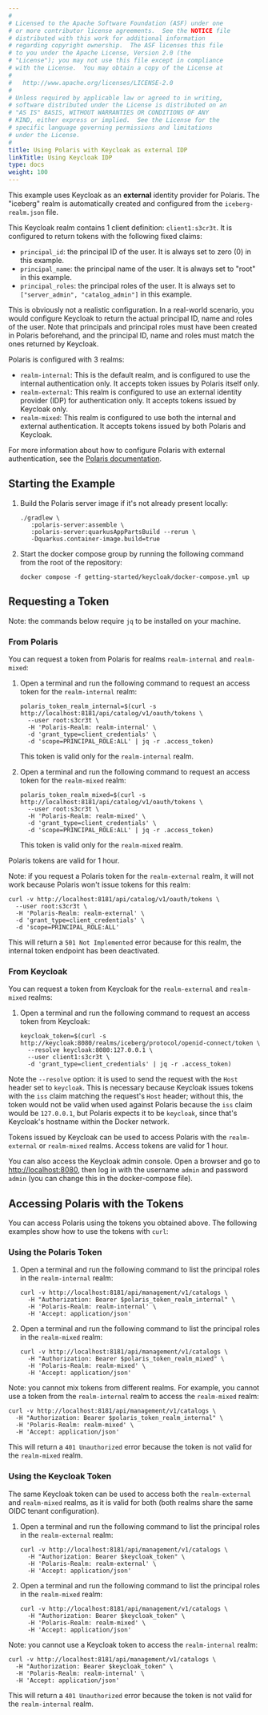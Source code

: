 ```yaml
---
#
# Licensed to the Apache Software Foundation (ASF) under one
# or more contributor license agreements.  See the NOTICE file
# distributed with this work for additional information
# regarding copyright ownership.  The ASF licenses this file
# to you under the Apache License, Version 2.0 (the
# "License"); you may not use this file except in compliance
# with the License.  You may obtain a copy of the License at
#
#   http://www.apache.org/licenses/LICENSE-2.0
#
# Unless required by applicable law or agreed to in writing,
# software distributed under the License is distributed on an
# "AS IS" BASIS, WITHOUT WARRANTIES OR CONDITIONS OF ANY
# KIND, either express or implied.  See the License for the
# specific language governing permissions and limitations
# under the License.
#
title: Using Polaris with Keycloak as external IDP
linkTitle: Using Keycloak IDP
type: docs
weight: 100
---
```


This example uses Keycloak as an **external** identity provider for Polaris. The "iceberg" realm is automatically
created and configured from the `iceberg-realm.json` file.

This Keycloak realm contains 1 client definition: `client1:s3cr3t`. It is configured to return tokens with the following
fixed claims:

- `principal_id`: the principal ID of the user. It is always set to zero (0) in this example.
- `principal_name`: the principal name of the user. It is always set to "root" in this example.
- `principal_roles`: the principal roles of the user. It is always set to `["server_admin", "catalog_admin"]` in this
  example.

This is obviously not a realistic configuration. In a real-world scenario, you would configure Keycloak to return the
actual principal ID, name and roles of the user. Note that principals and principal roles must have been created in
Polaris beforehand, and the principal ID, name and roles must match the ones returned by Keycloak.

Polaris is configured with 3 realms:

- `realm-internal`: This is the default realm, and is configured to use the internal authentication only. It accepts
  token issues by Polaris itself only.
- `realm-external`: This realm is configured to use an external identity provider (IDP) for authentication only. It
  accepts tokens issued by Keycloak only.
- `realm-mixed`: This realm is configured to use both the internal and external authentication. It accepts tokens
  issued by both Polaris and Keycloak.

For more information about how to configure Polaris with external authentication, see the
[Polaris documentation](https://polaris.apache.org/in-dev/unreleased/external-idp/).

## Starting the Example

1. Build the Polaris server image if it's not already present locally:

    ```shell
    ./gradlew \
       :polaris-server:assemble \
       :polaris-server:quarkusAppPartsBuild --rerun \
       -Dquarkus.container-image.build=true
    ```

2. Start the docker compose group by running the following command from the root of the repository:

    ```shell
    docker compose -f getting-started/keycloak/docker-compose.yml up
    ```

## Requesting a Token

Note: the commands below require `jq` to be installed on your machine.

### From Polaris

You can request a token from Polaris for realms `realm-internal` and `realm-mixed`:

1. Open a terminal and run the following command to request an access token for the `realm-internal` realm:

    ```shell
    polaris_token_realm_internal=$(curl -s http://localhost:8181/api/catalog/v1/oauth/tokens \
      --user root:s3cr3t \
      -H 'Polaris-Realm: realm-internal' \
      -d 'grant_type=client_credentials' \
      -d 'scope=PRINCIPAL_ROLE:ALL' | jq -r .access_token)
    ```

   This token is valid only for the `realm-internal` realm.

2. Open a terminal and run the following command to request an access token for the `realm-mixed` realm:

    ```shell
    polaris_token_realm_mixed=$(curl -s http://localhost:8181/api/catalog/v1/oauth/tokens \
      --user root:s3cr3t \
      -H 'Polaris-Realm: realm-mixed' \
      -d 'grant_type=client_credentials' \
      -d 'scope=PRINCIPAL_ROLE:ALL' | jq -r .access_token)
    ```

   This token is valid only for the `realm-mixed` realm.

Polaris tokens are valid for 1 hour.

Note: if you request a Polaris token for the `realm-external` realm, it will not work because Polaris won't issue tokens
for this realm:

```shell
curl -v http://localhost:8181/api/catalog/v1/oauth/tokens \
  --user root:s3cr3t \
  -H 'Polaris-Realm: realm-external' \
  -d 'grant_type=client_credentials' \
  -d 'scope=PRINCIPAL_ROLE:ALL'
```

This will return a `501 Not Implemented` error because for this realm, the internal token endpoint has been deactivated.

### From Keycloak

You can request a token from Keycloak for the `realm-external` and `realm-mixed` realms:

1. Open a terminal and run the following command to request an access token from Keycloak:

    ```shell
    keycloak_token=$(curl -s http://keycloak:8080/realms/iceberg/protocol/openid-connect/token \
      --resolve keycloak:8080:127.0.0.1 \
      --user client1:s3cr3t \
      -d 'grant_type=client_credentials' | jq -r .access_token)
    ```

Note the `--resolve` option: it is used to send the request with the `Host` header set to `keycloak`. This is necessary
because Keycloak issues tokens with the `iss` claim matching the request's `Host` header; without this, the token would
not be valid when used against Polaris because the `iss` claim would be `127.0.0.1`, but Polaris expects it to be
`keycloak`, since that's Keycloak's hostname within the Docker network.

Tokens issued by Keycloak can be used to access Polaris with the `realm-external` or `realm-mixed` realms. Access tokens
are valid for 1 hour.

You can also access the Keycloak admin console. Open a browser and go to [http://localhost:8080](http://localhost:8080),
then log in with the username `admin` and password `admin` (you can change this in the docker-compose file).

## Accessing Polaris with the Tokens

You can access Polaris using the tokens you obtained above. The following examples show how to use the tokens with
`curl`:

### Using the Polaris Token

1. Open a terminal and run the following command to list the principal roles in the `realm-internal` realm:

    ```shell
    curl -v http://localhost:8181/api/management/v1/catalogs \
      -H "Authorization: Bearer $polaris_token_realm_internal" \
      -H 'Polaris-Realm: realm-internal' \
      -H 'Accept: application/json'
    ```

2. Open a terminal and run the following command to list the principal roles in the `realm-mixed` realm:

    ```shell
    curl -v http://localhost:8181/api/management/v1/catalogs \
      -H "Authorization: Bearer $polaris_token_realm_mixed" \
      -H 'Polaris-Realm: realm-mixed' \
      -H 'Accept: application/json'
    ```

Note: you cannot mix tokens from different realms. For example, you cannot use a token from the `realm-internal` realm to access
the `realm-mixed` realm:

```shell
curl -v http://localhost:8181/api/management/v1/catalogs \
  -H "Authorization: Bearer $polaris_token_realm_internal" \
  -H 'Polaris-Realm: realm-mixed' \
  -H 'Accept: application/json'
```

This will return a `401 Unauthorized` error because the token is not valid for the `realm-mixed` realm.

### Using the Keycloak Token

The same Keycloak token can be used to access both the `realm-external` and `realm-mixed` realms, as it is valid for
both (both realms share the same OIDC tenant configuration).

1. Open a terminal and run the following command to list the principal roles in the `realm-external` realm:

    ```shell
    curl -v http://localhost:8181/api/management/v1/catalogs \
      -H "Authorization: Bearer $keycloak_token" \
      -H 'Polaris-Realm: realm-external' \
      -H 'Accept: application/json'
    ```

2. Open a terminal and run the following command to list the principal roles in the `realm-mixed` realm:

    ```shell
    curl -v http://localhost:8181/api/management/v1/catalogs \
      -H "Authorization: Bearer $keycloak_token" \
      -H 'Polaris-Realm: realm-mixed' \
      -H 'Accept: application/json'
    ```

Note: you cannot use a Keycloak token to access the `realm-internal` realm:

```shell
curl -v http://localhost:8181/api/management/v1/catalogs \
  -H "Authorization: Bearer $keycloak_token" \
  -H 'Polaris-Realm: realm-internal' \
  -H 'Accept: application/json'
```

This will return a `401 Unauthorized` error because the token is not valid for the `realm-internal` realm.